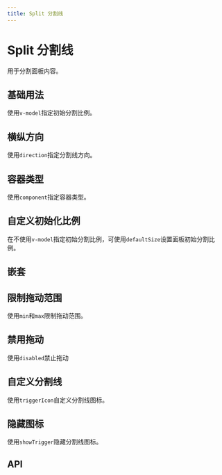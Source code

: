 ```yaml
---
title: Split 分割线
---
```


# Split 分割线

<leadInto name="KSplit" />

用于分割面板内容。

## 基础用法

使用`v-model`指定初始分割比例。

<demo path="./def.vue" />

## 横纵方向

使用`direction`指定分割线方向。

<demo path="./direction.vue" />

## 容器类型

使用`component`指定容器类型。

<demo path="./componentSplit.vue" />

## 自定义初始化比例

在不使用`v-model`指定初始分割比例，可使用`defaultSize`设置面板初始分割比例。

<demo path="./customSize.vue" />

## 嵌套

<demo path="./nestedSplit.vue" />

## 限制拖动范围

使用`min`和`max`限制拖动范围。

<demo path="./limitSplit.vue" />

## 禁用拖动

使用`disabled`禁止拖动

<demo path="./disabledSplit.vue" />

## 自定义分割线

使用`triggerIcon`自定义分割线图标。

<demo path="./customSplit.vue" />

## 隐藏图标

使用`showTrigger`隐藏分割线图标。

<demo path="./hideSplit.vue" />

## API

<API src="./split.json" lang="zh"></API>